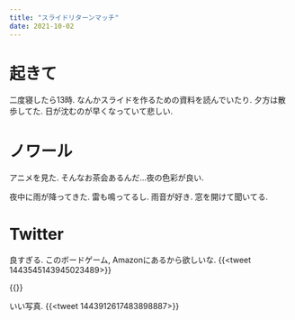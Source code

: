 ```yaml
---
title: "スライドリターンマッチ"
date: 2021-10-02
---
```


# 起きて
二度寝したら13時. なんかスライドを作るための資料を読んでいたり. 夕方は散歩してた. 日が沈むのが早くなっていて悲しい.

# ノワール
アニメを見た. そんなお茶会あるんだ...夜の色彩が良い.

夜中に雨が降ってきた. 雷も鳴ってるし. 雨音が好き. 窓を開けて聞いてる.
# Twitter
良すぎる. このボードゲーム, Amazonにあるから欲しいな.
{{<tweet 1443545143945023489>}}

{{<amazon asin="‎B0974J8DVR" title="幻冬舎 57577 ゴーシチゴーシチシチ">}}

いい写真.
{{<tweet 1443912617483898887>}}